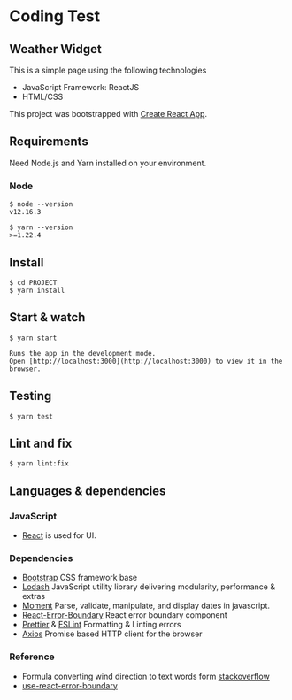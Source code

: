 # Coding Test

## Weather Widget

This is a simple page using the following technologies

- JavaScript Framework: ReactJS
- HTML/CSS

This project was bootstrapped with [Create React App](https://github.com/facebook/create-react-app).

## Requirements

Need Node.js and Yarn installed on your environment.

### Node

    $ node --version
    v12.16.3

    $ yarn --version
    >=1.22.4

## Install

    $ cd PROJECT
    $ yarn install

## Start & watch

    $ yarn start
    
    Runs the app in the development mode.
    Open [http://localhost:3000](http://localhost:3000) to view it in the browser.
## Testing

    $ yarn test
## Lint and fix

    $ yarn lint:fix

    
## Languages & dependencies

### JavaScript

- [React](http://facebook.github.io/react) is used for UI.

### Dependencies

- [Bootstrap](https://getbootstrap.com/)  CSS framework base
- [Lodash](https://lodash.com/)  JavaScript utility library delivering modularity, performance & extras
- [Moment](https://momentjs.com/)  Parse, validate, manipulate, and display dates in javascript.
- [React-Error-Boundary](https://github.com/bvaughn/react-error-boundary)   React error boundary component
- [Prettier](https://prettier.io/) & [ESLint](https://eslint.org/)   Formatting & Linting errors 
- [Axios](https://github.com/axios/axios)  Promise based HTTP client for the browser


### Reference
- Formula converting wind direction to text words form [stackoverflow](https://stackoverflow.com/questions/7490660/converting-wind-direction-in-angles-to-text-words)
- [use-react-error-boundary](https://kentcdodds.com/blog/use-react-error-boundary-to-handle-errors-in-react)